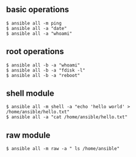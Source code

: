 ## basic operations
```
$ ansible all -m ping
$ ansible all -a "date"
$ ansible all -a "whoami"

```

## root operations
```
$ ansible all -b -a "whoami"
$ ansible all -b -a "fdisk -l"
$ ansible all -b -a "reboot"

```

## shell module
```
$ ansible all -m shell -a "echo 'hello world' > /home/ansible/hello.txt"
$ ansible all -a "cat /home/ansible/hello.txt"
```

## raw module 
```
$ ansible all -m raw -a " ls /home/ansible"
```


